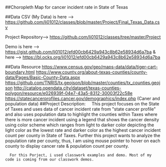 ##Choropleth Map for cancer incident rate in State of Texas

##Data
CSV (My Data) is here --> https://github.com/li01012/classes/blob/master/Project/Final_Texas_Data.csv

Project Repository--> https://github.com/li01012/classes/tree/master/Project

Demo is here --> https://gist.github.com/li01012/efd00cb6429a943c8b62e58934d6a7ba
      & here --> https://bl.ocks.org/li01012/efd00cb6429a943c8b62e58934d6a7ba

##Data Resource
 https://www.census.gov/geo/maps-data/data/tiger-cart-boundary.html
               https://www.county.org/about-texas-counties/county-data/Pages/Basic-County-Data.aspx
               https://github.com/TNRIS/tx.geojson/blob/master/counties/tx_counties.geojson
               http://catalog.opendata.city/dataset/texas-counties-polygon/resource/e026939f-04e7-43a5-8312-30003f22c58e
               https://statecancerprofiles.cancer.gov/demographics/index.php (Caner and population data)
##Project Description:
      This project focuses on the State of Taxes and uses data of cancer incident rate from "state cancer profile" and also uses population data to highlight the counties within Taxes where there is more cancer incident using a legend that shows the cancer density using color scheme which ranges from light to darker color depicting the light color as the lowest rate and darker color as the highest cancer incident count per county in State of Taxes.
      Further this  project wants to analyze the population rate per county, thus, I am using mouse pointer to hover on each county to display cancer rate & population count per county.
      
      For this Porject, i used classwork examples and demo. Most of my code is coming from our classwork demos.


